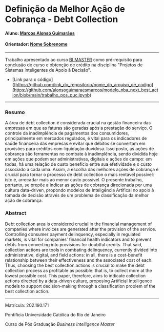 <!-- antes de enviar a versão final, solicitamos que todos os comentários, colocados para orientação ao aluno, sejam removidos do arquivo -->

# Definição da Melhor Ação de Cobrança - Debt Collection

#### Aluno: [Marcos Alonso Guimarães](https://github.com/alonsoguimaraesmarcos)
#### Orientador: [Nome Sobrenome](https://github.com/link_do_github)

---

Trabalho apresentado ao curso [BI MASTER](https://ica.puc-rio.ai/bi-master) como pré-requisito para conclusão de curso e obtenção de crédito na disciplina "Projetos de Sistemas Inteligentes de Apoio à Decisão".

- [Link para o código]([https://github.com/link_do_repositorio/nome_do_arquivo_de_codigo](https://github.com/alonsoguimaraesmarcos/modelo_nba_next_best_action/blob/main/trabalho_pos_puc.ipynb) <!-- caso não aplicável, remover esta linha -->

---

### Resumo

<!-- trocar o texto abaixo pelo resumo do trabalho, em português -->

A área de debt collection é considerada crucial na gestão financeira das empresas em que as faturas são geradas após a prestação do serviço. O controle da inadimplência de pagamentos dos consumidores, principalmente em mercados regulados, é vital para os indicadores de saúde financeira das empresas e evitar que débitos se convertam em provisões para créditos com liquidação duvidosa. Isso posto, as ações de cobrança são ferramentas no combate à inadimplência, sendo dividida hoje em ações que podem ser administrativas, digitais e ações de campo: em todas, há uma relação de custo benefício entre sua efetividade e o custo associado a cada uma. Assim, a escolha das melhores ações de cobrança é crucial para tornar o processo de debt collection o mais rentável possível: isto é, arrecadar mais ao menor custo possível. O presente trabalho, portanto, se propõe a indicar as ações de cobrança direcionada por uma cultura data-driven, propondo modelos de Inteligência Artifical no apoio à tomada de decisão através de um problema de classificação da melhor ação de cobrança.

### Abstract <!-- Opcional! Caso não aplicável, remover esta seção -->

<!-- trocar o texto abaixo pelo resumo do trabalho, em inglês -->

Debt collection area is considered crucial in the financial management of companies where invoices are generated after the provision of the service. Controlling consumer payment delinquency, especially in regulated markets, is vital for companies' financial health indicators and to prevent debts from converting into provisions for doubtful credits. That said, collection actions are tools in combating delinquency, currently divided into administrative, digital, and field actions: in all, there is a cost-benefit relationship between their effectiveness and the associated cost of each. Thus, choosing the best collection actions is crucial to make the debt collection process as profitable as possible: that is, to collect more at the lowest possible cost. This paper, therefore, aims to indicate collection actions directed by a data-driven culture, proposing Artificial Intelligence models to support decision-making through a classification problem of the best collection action.

---

Matrícula: 202.190.171

Pontifícia Universidade Católica do Rio de Janeiro

Curso de Pós Graduação *Business Intelligence Master*
